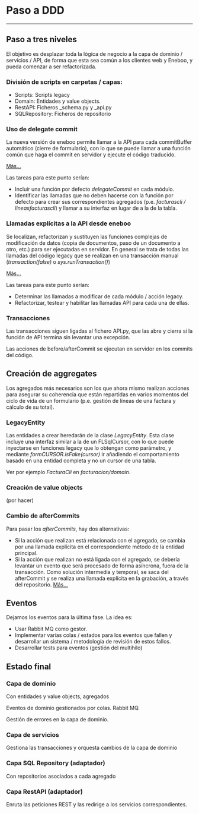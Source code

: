 # Paso a DDD
---------------------------

## Paso a tres niveles
El objetivo es desplazar toda la lógica de negocio a la capa de dominio / servicios / API, de forma que esta sea común a los clientes web y Eneboo, y pueda comenzar a ser refactorizada.

### División de scripts en carpetas / capas:
* Scripts: Scripts legacy
* Domain: Entidades y value objects.
* RestAPI: Ficheros _schema.py y _api.py
* SQLRepository: Ficheros de repositorio

### Uso de delegate commit
La nueva versión de eneboo permite llamar a la API para cada commitBuffer automático (cierre de formulario), con lo que se puede llamar a una función común que haga el commit en servidor y ejecute el código traducido.

[Más...](./delegate_commit.md)

Las tareas para este punto serían:
* Incluir una función por defecto *delegateCommit* en cada módulo.
* Identificar las llamadas que no deben hacerse con la función por defecto para crear sus correspondientes agregados (p.e. *facturascli / lineasfacturascli*) y llamar a su interfaz en lugar de a la de la tabla.

### Llamadas explícitas a la API desde eneboo
Se localizan, refactorizan y sustituyen las funciones complejas de modificación de datos (copia de documentos, paso de un documento a otro, etc.) para ser ejecutadas en servidor. En general se trata de todas las llamadas del código legacy que se realizan en una transacción manual (*transaction(false)* o *sys.runTransaction()*)

[Más...](../pineboo_server_desde_eneboo/index.md)

Las tareas para este punto serían:
* Determinar las llamadas a modificar de cada módulo / acción legacy.
* Refactorizar, testear y habilitar las llamadas API para cada una de ellas.

### Transacciones
Las transacciones siguen ligadas al fichero API.py, que las abre y cierra si la función de API termina sin levantar una excepción.

Las acciones de before/afterCommit se ejecutan en servidor en los commits del código.

## Creación de aggregates
Los agregados más necesarios son los que ahora mismo realizan acciones para asegurar su coherencia que están repartidas en varios momentos del ciclo de vida de un formulario (p.e. gestión de líneas de una factura y cálculo de su total).

### LegacyEntity
Las entidades a crear heredarán de la clase *LegacyEntity*. Esta clase incluye una interfaz similar a la de un FLSqlCursor, con lo que puede inyectarse en funciones legacy que lo obtengan como parámetro, y mediante *formCURSOR.isFake(cursor)* ir añadiendo el comportamiento basado en una entidad completa y no un cursor de una tabla.

Ver por ejemplo *FacturaCli* en *facturacion/domain*.

### Creación de value objects
(por hacer)

### Cambio de afterCommits
Para pasar los *afterCommits*, hay dos alternativas:
* Si la acción que realizan está relacionada con el agregado, se cambia por una llamada explícita en el correspondiente método de la entidad principal.
* Si la acción que realizan no está ligada con el agregado, se debería levantar un evento que será procesado de forma asíncrona, fuera de la transacción. Como solución intermedia y temporal, se saca del afterCommit y se realiza una llamada explícita en la grabación, a través del repositorio.
[Más...](./after_commit.md)

## Eventos
Dejamos los eventos para la última fase. La idea es:
* Usar Rabbit MQ como gestor.
* Implementar varias colas / estados para los eventos que fallen y desarrollar un sistema / metodología de revisión de estos fallos.
* Desarrollar tests para eventos (gestión del multihilo)

## Estado final

### Capa de dominio
Con entidades y value objects, agregados

Eventos de dominio gestionados por colas. Rabbit MQ.

Gestión de errores en la capa de dominio.

### Capa de servicios
Gestiona las transacciones y orquesta cambios de la capa de dominio
### Capa SQL Repository (adaptador)
Con repositorios asociados a cada agregado
### Capa RestAPI (adaptador)
Enruta las peticiones REST y las redirige a los servicios correspondientes.
